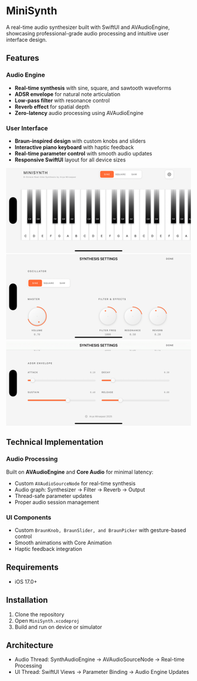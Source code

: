 # MiniSynth

A real-time audio synthesizer built with SwiftUI and AVAudioEngine, showcasing professional-grade audio processing and intuitive user interface design.


## Features

### Audio Engine
- **Real-time synthesis** with sine, square, and sawtooth waveforms
- **ADSR envelope** for natural note articulation  
- **Low-pass filter** with resonance control
- **Reverb effect** for spatial depth
- **Zero-latency** audio processing using AVAudioEngine

### User Interface
- **Braun-inspired design** with custom knobs and sliders
- **Interactive piano keyboard** with haptic feedback
- **Real-time parameter control** with smooth audio updates
- **Responsive SwiftUI** layout for all device sizes

<p align="center">
  <img src="images/main.png" alt="Home Page"/>
  <img src="images/settings1.png" alt="Synth Settings 1"/>
  <img src="images/settings2.png" alt="Synth Settings 2"/>
</p>

## Technical Implementation

### Audio Processing
Built on **AVAudioEngine** and **Core Audio** for minimal latency:
- Custom `AVAudioSourceNode` for real-time synthesis
- Audio graph: Synthesizer → Filter → Reverb → Output
- Thread-safe parameter updates
- Proper audio session management

### UI Components
- Custom `BraunKnob, BraunSlider, and BraunPicker` with gesture-based control
- Smooth animations with Core Animation
- Haptic feedback integration

## Requirements
- iOS 17.0+

## Installation
1. Clone the repository
2. Open `MiniSynth.xcodeproj`
3. Build and run on device or simulator

## Architecture
- Audio Thread: SynthAudioEngine → AVAudioSourceNode → Real-time Processing
- UI Thread: SwiftUI Views → Parameter Binding → Audio Engine Updates
